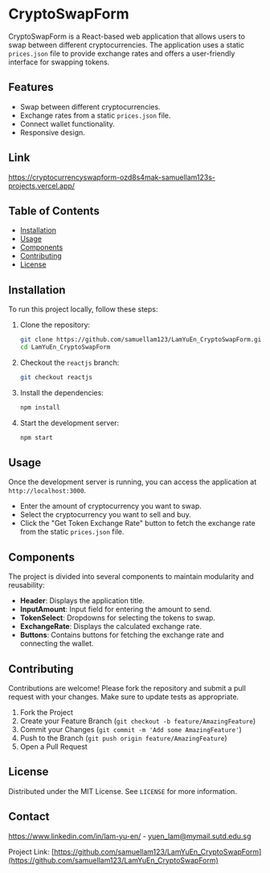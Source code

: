 # CryptoSwapForm

CryptoSwapForm is a React-based web application that allows users to swap between different cryptocurrencies. The application uses a static `prices.json` file to provide exchange rates and offers a user-friendly interface for swapping tokens.

## Features

- Swap between different cryptocurrencies.
- Exchange rates from a static `prices.json` file.
- Connect wallet functionality.
- Responsive design.

## Link

https://cryptocurrencyswapform-ozd8s4mak-samuellam123s-projects.vercel.app/

## Table of Contents

- [Installation](#installation)
- [Usage](#usage)
- [Components](#components)
- [Contributing](#contributing)
- [License](#license)

## Installation

To run this project locally, follow these steps:

1. Clone the repository:
    ```bash
    git clone https://github.com/samuellam123/LamYuEn_CryptoSwapForm.git
    cd LamYuEn_CryptoSwapForm
    ```

2. Checkout the `reactjs` branch:
    ```bash
    git checkout reactjs
    ```

3. Install the dependencies:
    ```bash
    npm install
    ```

4. Start the development server:
    ```bash
    npm start
    ```

## Usage

Once the development server is running, you can access the application at `http://localhost:3000`. 

- Enter the amount of cryptocurrency you want to swap.
- Select the cryptocurrency you want to sell and buy.
- Click the "Get Token Exchange Rate" button to fetch the exchange rate from the static `prices.json` file.

## Components

The project is divided into several components to maintain modularity and reusability:

- **Header**: Displays the application title.
- **InputAmount**: Input field for entering the amount to send.
- **TokenSelect**: Dropdowns for selecting the tokens to swap.
- **ExchangeRate**: Displays the calculated exchange rate.
- **Buttons**: Contains buttons for fetching the exchange rate and connecting the wallet.


## Contributing

Contributions are welcome! Please fork the repository and submit a pull request with your changes. Make sure to update tests as appropriate.

1. Fork the Project
2. Create your Feature Branch (`git checkout -b feature/AmazingFeature`)
3. Commit your Changes (`git commit -m 'Add some AmazingFeature'`)
4. Push to the Branch (`git push origin feature/AmazingFeature`)
5. Open a Pull Request

## License

Distributed under the MIT License. See `LICENSE` for more information.

## Contact

https://www.linkedin.com/in/lam-yu-en/ - yuen_lam@mymail.sutd.edu.sg

Project Link: [https://github.com/samuellam123/LamYuEn_CryptoSwapForm](https://github.com/samuellam123/LamYuEn_CryptoSwapForm)

